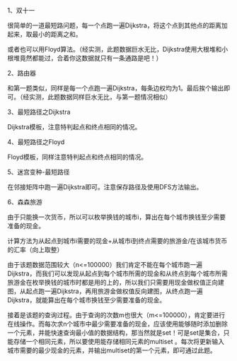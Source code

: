 1、双十一

很简单的一道最短路问题，每一个点跑一遍Dijkstra，将这个点到其他点的距离加起来，取最小的距离之和。

或者也可以用Floyd算法。（经实测，此题数据巨水无比，Dijkstra使用大根堆和小根堆竟然都能过，合着你这数据就只有一条通路是吧！）

2、路由器

和第一题类似，同样是每一个点跑一遍Dijkstra，每条边权均为1。最后挨个输出即可。（经实测，此题数据同样巨水无比，与第一题情况相似）

3、最短路径之Dijkstra

Dijkstra模板，注意特判起点和终点相同的情况。

4、最短路径之Floyd

Floyd模板，同样注意特判起点和终点相同的情况。

5、迷宫变种-最短路径

在邻接矩阵中跑一遍Dijkstra即可。注意保存路径及使用DFS方法输出。

6、森森旅游

由于只能换一次货币，所以可以枚举换钱的城市i，算出在每个城市换钱至少需要准备的现金。

计算方法为从起点到城市i需要的现金+从城市i到终点需要的旅游金/在该城市货币的汇率（向上取整）

由于该题数据范围较大（n<=100000）我们肯定不能在每个城市跑一遍Dijkstra，而我们可以发现从起点到每个城市所需的现金和从终点到每个城市所需旅游金在枚举换钱的城市时都是用的上的，所以我们只需要用现金做权值正向建图，从起点跑一遍Dijkstra，再用旅游金做权值反向建图，从终点跑一遍Dijkstra，就能算出在每个城市换钱至少需要准备的现金。

接着是该题的查询过程。由于查询的次数m也很大（m<=100000），肯定要进行在线操作。而每次求n个城市中最少需要准备的现金，应该使用能够随时添加删除一个元素，并能快速查询最小值的数据结构，那当然就是set！可是set是集合，只能存储一个相同元素，所以要使用能存储相同元素的multiset 。每次将更新输入城市需要的最少现金的元素，并输出multiset的第一个元素，即可通过此题。